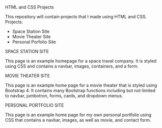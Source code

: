 HTML and CSS Projects

This repository will contain projects that I made using HTML and CSS.
Projects:

- Space Station Site
- Movie Theater Site
- Personal Porfolio Site

SPACE STATION SITE

This page is an example homepage for a space travel company. It is styled using CSS and contains a navbar, images, containers, and a form.

MOVIE THEATER SITE

This page is an example home page for a movie theater that is styled using Bootstrap 4. It contains many Bootstrap functions including but not limited to navbar, jumbotron, forms, cards, and dropdown menus. 

PERSONAL PORTFOLIO SITE

This page is an example home page for my own personal portfolio using CSS that contains a navbar, images, as well as movie, and contact form. 

